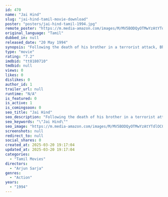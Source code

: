 ```yaml
---
id: 470
name: "Jai Hind"
slug: "jai-hind-tamil-movie-download"
poster: "posters/jai-hind-tamil-1994.jpg"
remote_poster: "https://m.media-amazon.com/images/M/MV5BODQyOTMwYzAtYTdlOC00ODM4LWI3NTctYTUzMTNjMGE2NjMzXkEyXkFqcGdeQXVyMTEzNzg0Mjkx._V1_SX300.jpg"
original_language: "Tamil"
dubbed_in: null
released_date: "20 May 1994"
synopsis: "Following the death of his brother in a terrorist attack, Bharath, a policeman, promises to his mother that he will resign. But spurred by patriotism, he sets out to capture the terrorists."
type: "movie"
rating: "7.2"
imdbid: "tt8180710"
tmdbid: null
views: 0
likes: 0
dislikes: 0
author_id: 1
trailer_url: null
runtime: "N/A"
is_featured: 0
is_active: 1
is_comingsoon: 0
seo_title: "Jai Hind"
seo_description: "Following the death of his brother in a terrorist attack, Bharath, a policeman, promises to his mother that he will resign. But spurred by patriotism, he sets out to capture the terrorists."
seo_keywords: "\"Jai Hind\""
seo_image: "https://m.media-amazon.com/images/M/MV5BODQyOTMwYzAtYTdlOC00ODM4LWI3NTctYTUzMTNjMGE2NjMzXkEyXkFqcGdeQXVyMTEzNzg0Mjkx._V1_SX300.jpg"
screenshots: null
redirect_to: null
social_shares: 0
created_at: 2025-03-20 19:17:04
updated_at: 2025-03-20 19:17:04
categories:
  - "Tamil Movies"
directors:
  - "Arjun Sarja"
genres:
  - "Action"
years:
  - "1994"
---
```

